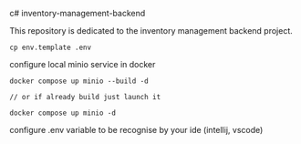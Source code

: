 c# inventory-management-backend

This repository is dedicated to the inventory management backend project.

```
cp env.template .env
```

configure local minio service in docker

```
docker compose up minio --build -d

// or if already build just launch it
 
docker compose up minio -d
```

configure .env variable to be recognise by your ide (intellij, vscode)